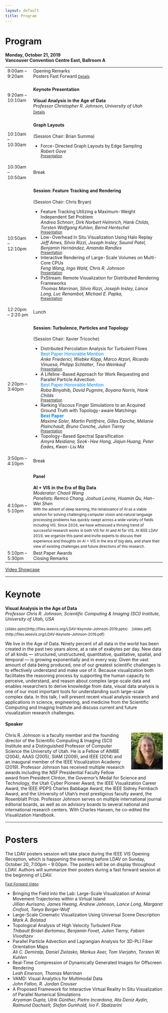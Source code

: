 ```yaml
---
layout: default
title: Program
---
```


# Program

**Monday, October 21, 2019**  
**Vancouver Convention Centre East, Ballroom A**

<table class="program">
  <tr>
    <td>9:00am &ndash; 9:20am</td>
    <td>
      Opening Remarks<br/>
      Posters Fast Forward
      <a style="font-size: smaller;" href="#posters">Details</a>
    </td>
  </tr>
  <tr>
    <td>9:20am &ndash; 10:10am</td>
    <td>
      <h4>Keynote Presentation</h4>
      <b>Visual Analysis in the Age of Data</b><br/>
      <i>Professor Christopher R. Johnson, University of Utah</i>
      <a style="font-size: smaller; display: block; margin-top: .5em;" href="#keynote">Details</a>
    </td>
  </tr>
  <tr>
    <td>10:10am &ndash; 10:30am</td>
    <td>
      <h4>Graph Layouts</h4>
      (Session Chair: Brian Summa)
      <ul>
        <li>
          Force-Directed Graph Layouts by Edge Sampling<br/>
          <i>Robert Gove</i>
          <a style="font-size: smaller; display: block;" href="https://vimeo.com/showcase/6518210/video/367944948" target="_blank">Presentation</a>
        </li>
      </ul>
    </td>
  </tr>
  <tr>
    <td>10:30am &ndash; 10:50am</td>
    <td>Break</td>
  </tr>
  <tr>
    <td>10:50am &ndash; 12:10pm</td>
    <td>
      <h4>Session: Feature Tracking and Rendering</h4>
      (Session Chair: Chris Bryan)
      <ul>
        <li>
          Feature Tracking Utilizing a Maximum-Weight Independent Set Problem<br/>
          <i>Andrea Schnorr, Dirk Norbert Helmrich, Hank Childs, Torsten Wolfgang Kuhlen, Bernd Hentschel</i>
          <a style="font-size: smaller; display: block;" href="https://vimeo.com/showcase/6518210/video/367950051" target="_blank">Presentation</a>
        </li>
        <li>
          Low-Overhead In Situ Visualization Using Halo Replay <br/>
          <i>Jeff Ames, Silvio Rizzi, Joseph Insley, Saumil Patel, Benjamín Hernández, Amanda Randles</i>
          <a style="font-size: smaller; display: block;" href="https://vimeo.com/showcase/6518210/video/367949285" target="_blank">Presentation</a>
        </li>
        <li>
          Interactive Rendering of Large-Scale Volumes on Multi-Core CPUs<br/>
          <i>Feng Wang, Ingo Wald, Chris R. Johnson</i>
          <a style="font-size: smaller; display: block;" href="https://vimeo.com/showcase/6518210/video/367947903" target="_blank">Presentation</a>
        </li>
        <li>
          PxStream: Remote Visualization for Distributed Rendering Frameworks<br/>
          <i>Thomas Marrinan, Silvio Rizzi, Joseph Insley, Lance Long, Luc Renambot, Michael E. Papka, </i>
          <a style="font-size: smaller; display: block;" href="https://vimeo.com/showcase/6518210/video/367946612" target="_blank">Presentation</a>
        </li>
      </ul>
    </td>
  </tr>
  <tr>
    <td>12:20pm &ndash; 2:20 pm</td>
    <td>Lunch</td>
  </tr>
  <tr>
    <td>2:20pm &ndash; 3:40pm</td>
    <td>
      <h4>Session: Turbulence, Particles and Topology</h4>
      (Session Chair: Xavier Tricoche)
      <ul>
        <li>
          Distributed Percolation Analysis for Turbulent Flows<br/>
          <font color="#0087FF">Best Paper Honorable Mention</font><br/>
          <i>Anke Friederici, Wiebke Köpp, Marco Atzori, Ricardo Vinuesa, Philipp Schlatter, Tino Weinkauf</i>
          <a style="font-size: smaller; display: block;" href="https://vimeo.com/showcase/6518210/video/376254826" target="_blank">Presentation</a>
        </li>
        <li>
          A Lifeline-Based Approach for Work Requesting and Parallel Particle Advection<br/>
          <font color="#0087FF">Best Paper Honorable Mention</font><br/>
          <i>Roba Binyahib, David Pugmire, Boyana Norris, Hank Childs</i>
          <a style="font-size: smaller; display: block;" href="https://vimeo.com/showcase/6518210/video/376255016" target="_blank">Presentation</a>
        </li>
        <li>
          Ranking Viscous Finger Simulations to an Acquired Ground Truth with Topology-aware Matchings<br/>
          <font color="#0087FF"><strong>Best Paper</strong></font><br/>
          <i>Maxime Soler, Martin Petitfrère, Gilles Darche, Mélanie Plainchault, Bruno Conche, Julien Tierny</i>
          <a style="font-size: smaller; display: block;" href="https://vimeo.com/showcase/6518210/video/376255841" target="_blank">Presentation</a>
        </li>
        <li>
          Topology-Based Spectral Sparsification<br/>
          <i>Amyra Meidiana, Seok-Hee Hong, Jiajun Huang, Peter Eades, Kwan-Liu Ma</i>
        </li>
      </ul>
    </td>
  </tr>
  <tr>
    <td>3:50pm &ndash; 4:10pm</td>
    <td>Break</td>
  </tr>
  <tr>
    <td>4:10pm &ndash; 5:10pm</td>
    <td>
      <h4>Panel</h4>
      <b>AI + VIS in the Era of Big Data</b><br/>
      <i>Moderator: Chaoli Wang</i><br/>
      <i>Panelists: Remco Chang, Joshua Levine, Huamin Qu, Han-Wei Shen</i><br/>
      <small>With the advent of deep learning, the renaissance of AI as a viable solution for solving challenging computer vision and natural language processing problems has quickly swept across a wide variety of fields including VIS. Since 2016, we have witnessed a thriving trend of successful research works in both VIS for AI and AI for VIS. At IEEE LDAV 2019, we organize this panel and invite experts to discuss their experience and thoughts on AI + VIS in the era of big data, and share their view of existing challenges and future directions of this research.</small>
    </td>
  </tr>
  <tr>
    <td>5:10pm &ndash; 5:30pm</td>
    <td>
      Best Paper Awards<br/>
      Closing Remarks
    </td>
  </tr>
</table>

[Video Showcase](https://vimeo.com/showcase/6518210)

---

# Keynote

**Visual Analysis in the Age of Data**<br/>
_Professor Chris R. Johnson, Scientific Computing & Imaging (SCI) Institute, University of Utah, USA_

<span style="font-size: smaller;">
[slides pptx](http://files.ieeevis.org/LDAV-Keynote-Johnson-2019.pptx)
&nbsp;&nbsp;
[slides pdf](http://files.ieeevis.org/LDAV-Keynote-Johnson-2019.pdf)
</span>

We live in the Age of Data. Ninety percent of all data in the world has
been created in the past two years alone, at a rate of exabytes per day.
New data of all kinds &mdash; structured, unstructured, quantitative,
qualitative, spatial, and temporal &mdash; is growing exponentially and in every
way. Given the vast amount of data being produced, one of our greatest
scientific challenges is to effectively understand and make use of it.
Because visualization both facilitates the reasoning process by supporting
the human capacity to perceive, understand, and reason about complex
large-scale data and enables researchers to derive knowledge from data,
visual data analysis is one of our most important tools for understanding
such large-scale complex data. In this talk, I will present recent visual
analysis research and applications in science, engineering, and medicine
from the Scientific Computing and Imaging Institute and discuss current and
future visualization research challenges.

#### Speaker

<img style="padding: 0; margin: 0 0 1em 1em; float: right; width: 20%" src="assets/ChrisJohnson.jpg" />
Chris R. Johnson is a faculty member and the founding director of the
Scientific Computing & Imaging (SCI) Institute and a Distinguished
Professor of Computer Science the University of Utah. He is a Fellow of
AIMBE (2004), AAAS (2005), SIAM (2009), and IEEE (2014) and an inaugural
member of the IEEE Visualization Academy (2019). Professor Johnson has
received multiple research awards including the NSF Presidential Faculty
Fellow award from President Clinton, the Governor’s Medal for Science and
Technology, the Utah Cyber Pioneer Award, the IEEE Visualization Career
Award, the IEEE IPDPS Charles Babbage Award, the IEEE Sidney Fernbach
Award, and the University of Utah’s most prestigious faculty award, the
Rosenblatt Prize. Professor Johnson serves on multiple international
journal editorial boards, as well as on advisory boards to several national
and international research centers. With Charles Hansen, he co-edited the
Visualization Handbook.

---

# Posters

The LDAV posters session will take place during the IEEE VIS Opening
Reception, which is happening the evening before LDAV on Sunday, October
20, 7:00pm &ndash; 9:00pm. The posters will be on display throughout LDAV.
Authors will summarize their posters during a fast forward session at the
beginning of LDAV.

<a style="font-size: smaller; display: block;" href="https://vimeo.com/showcase/6518210/video/367943211" target="_blank">Fast Forward Video</a>

  * Bringing the Field into the Lab: Large-Scale Visualization of Animal Movement Trajectories within a Virtual Island<br />
   _Jillian Aurisano, James Hwang, Andrew Johnson, Lance Long, Margaret Crofoot, Tanya Berger-Wolf_
  * Large-Scale Cinematic Visualization Using Universal Scene Description<br />
    _Mark A. Bolstad_
  * Topological Analysis of High Velocity Turbulent Flow<br />
    _Thibault Bridel-Bertomeu, Benjamin Fovet, Julien Tierny, Fabien Vivodtzev_
  * Parallel Particle Advection and Lagrangian Analysis for 3D-PLI Fiber Orientation Maps<br />
    _Ali C. Demiralp, Daniel Zielasko, Markus Axer, Tom Vierjahn, Torsten W. Kuhlen_
  * Real-Time Compression of Dynamically Generated Images for Offscreen Rendering<br />
    _Leah Emerson, Thomas Marrinan_
  * VAMD: Visual Analytics for Multimodal Data<br />
    _John Fallon, R. Jordan Crouser_
  * A Proposed Framework for Interactive Virtual Reality In Situ Visualization of Parallel Numerical Simulations<br />
    _Aryaman Gupta, Ulrik Günther, Pietro Incardona, Ata Deniz Aydin, Raimund Dachselt, Stefan Gumhold, Ivo F. Sbalzarini_
